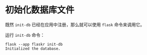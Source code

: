 # 初始化数据库文件

既然 `init-db` 已经在应用中注册，那么就可以使用 `flask` 命令来调用它。

运行 `init-db` 命令：

```shell
flask --app flaskr init-db
Initialized the database.
```
